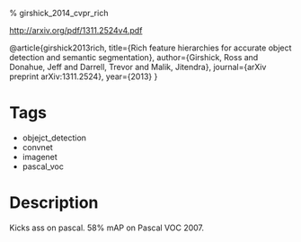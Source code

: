 % girshick_2014_cvpr_rich

http://arxiv.org/pdf/1311.2524v4.pdf

@article{girshick2013rich,
  title={Rich feature hierarchies for accurate object detection and semantic segmentation},
  author={Girshick, Ross and Donahue, Jeff and Darrell, Trevor and Malik, Jitendra},
  journal={arXiv preprint arXiv:1311.2524},
  year={2013}
}

# Tags  
+ objejct_detection  
+ convnet  
+ imagenet  
+ pascal_voc  

# Description  
Kicks ass on pascal. 58% mAP on Pascal VOC 2007.
